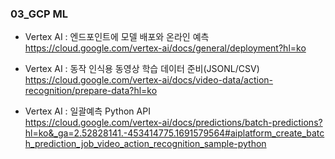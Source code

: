 ### 03_GCP ML

- Vertex AI : 엔드포인트에 모델 배포와 온라인 예측 <br>
https://cloud.google.com/vertex-ai/docs/general/deployment?hl=ko

- Vertex AI : 동작 인식용 동영상 학습 데이터 준비(JSONL/CSV) <br>
https://cloud.google.com/vertex-ai/docs/video-data/action-recognition/prepare-data?hl=ko

- Vertex AI : 일괄예측 Python API <br>
https://cloud.google.com/vertex-ai/docs/predictions/batch-predictions?hl=ko&_ga=2.52828141.-453414775.1691579564#aiplatform_create_batch_prediction_job_video_action_recognition_sample-python
